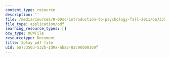 ```yaml
---
content_type: resource
description: ''
file: /media/courses/9-00sc-introduction-to-psychology-fall-2011/6a733503532b1d9aaba282c96b08160f_lanmHS0JwYI.pdf
file_type: application/pdf
learning_resource_types: []
ocw_type: OCWFile
resourcetype: Document
title: 3play pdf file
uid: 6a733503-532b-1d9a-aba2-82c96b08160f
---
```

